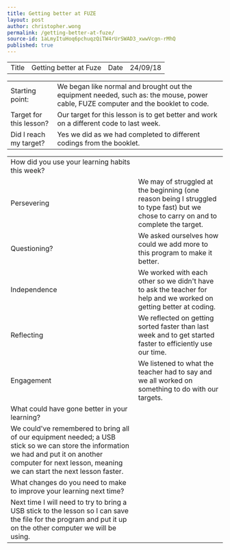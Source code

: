 ```yaml
---
title: Getting better at FUZE
layout: post
author: christopher.wong
permalink: /getting-better-at-fuze/
source-id: 1aLmyItuHoq6pchuqzQiTW4rUrSWAD3_xwwVcgn-rMhQ
published: true
---
```

<table>
  <tr>
    <td>Title</td>
    <td>Getting better at Fuze</td>
    <td>Date</td>
    <td>24/09/18</td>
  </tr>
</table>


<table>
  <tr>
    <td>Starting point:</td>
    <td>We began like normal and brought out the equipment needed, such as: the mouse, power cable, FUZE computer and the booklet to code.</td>
  </tr>
  <tr>
    <td>Target for this lesson?</td>
    <td>Our target for this lesson is to get better and work on a different code to last week.</td>
  </tr>
  <tr>
    <td>Did I reach my target? </td>
    <td>Yes we did as we had completed to different codings from the booklet.</td>
  </tr>
</table>


<table>
  <tr>
    <td>How did you use your learning habits this week?</td>
    <td></td>
  </tr>
  <tr>
    <td>Persevering</td>
    <td>We may of struggled at the beginning (one reason being I struggled to type fast) but we chose to carry on and to complete the target. </td>
  </tr>
  <tr>
    <td>Questioning?</td>
    <td>We asked ourselves how could we add more to this program to make it better.</td>
  </tr>
  <tr>
    <td>Independence</td>
    <td>We worked with each other so we didn't have to ask the teacher for help and we worked on getting better at coding.</td>
  </tr>
  <tr>
    <td>Reflecting</td>
    <td>We reflected on getting sorted faster than last week and to get started faster to efficiently use our time.</td>
  </tr>
  <tr>
    <td>Engagement</td>
    <td>We listened to what the teacher had to say and we all worked on something to do with our targets.</td>
  </tr>
  <tr>
    <td>What could have gone better in your learning?</td>
    <td></td>
  </tr>
  <tr>
    <td>We could've remembered to bring all of our equipment needed; a USB stick so we can store the information we had and put it on another computer for next lesson, meaning we can start the next lesson faster.</td>
    <td></td>
  </tr>
  <tr>
    <td>What changes do you need to make to improve your learning next time?</td>
    <td></td>
  </tr>
  <tr>
    <td>Next time I will need to try to bring a USB stick to the lesson so I can save the file for the program and put it up on the other computer we will be using.</td>
    <td></td>
  </tr>
</table>


